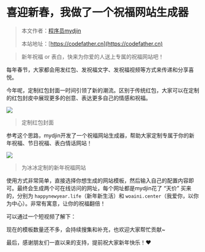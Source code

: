 # 喜迎新春，我做了一个祝福网站生成器

> 本文作者：[程序员mydjin](https://yuyuanweb.feishu.cn/wiki/Abldw5WkjidySxkKxU2cQdAtnah)
>
> 本站地址：[https://codefather.cn](https://codefather.cn)

> 新年祝福 or 表白，快来为你爱的人送上专属的祝福网站吧！

每年春节，大家都会用发红包、发祝福文字、发祝福视频等方式来传递和分享喜悦。

今年呢，定制红包封面一时间引领了新的潮流。区别于传统红包，大家可以在定制的红包封皮中展现更多的创意、表达更多自己的情感和祝福。

![](https://pic.yupi.icu/5563/202311090824372.png)

> 定制红包封面

参考这个思路，mydjin开发了一个祝福网站生成器，帮助大家定制专属于你的新年祝福、节日祝福、表白情话网站！

![](https://pic.yupi.icu/5563/202311090824653.png)

> 为冰冰定制的新年祝福网站

使用方式非常简单，直接选择你想生成的网站模板，然后输入自己的配置内容即可。最终会生成两个可在线访问的网址，每个网址都是mydjin花了 “天价” 买来的，分别为 `happynewyear.life`（新年新生活）和 `woaini.center`（我爱你，以你为中心）。非常有寓意，让你的祝福翻倍！

可以通过一个短视频了解下：



现在的模板数量还不多，会持续搜集和补充，也欢迎大家帮忙贡献~

最后，感谢朋友们一直以来的支持，提前祝大家新年快乐！❤️